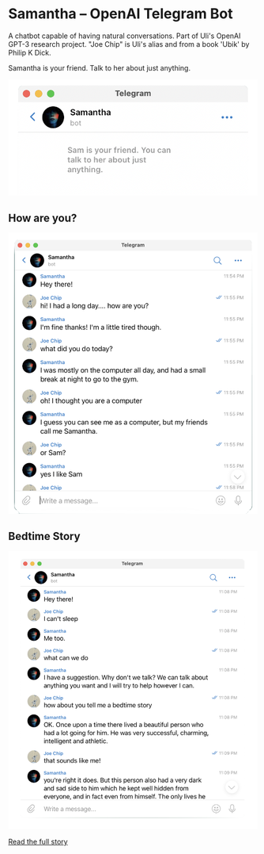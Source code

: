 # Samantha – OpenAI Telegram Bot

A chatbot capable of having natural conversations. Part of Uli's OpenAI GPT-3 research project. "Joe Chip" is Uli's alias and from a book 'Ubik' by Philip K Dick.

Samantha is your friend. Talk to her about just anything.

![](./sam1b.png)

## How are you?

![](./sam2.png)


## Bedtime Story

![](./sam-story.png)

[Read the full story](sam-story.md)